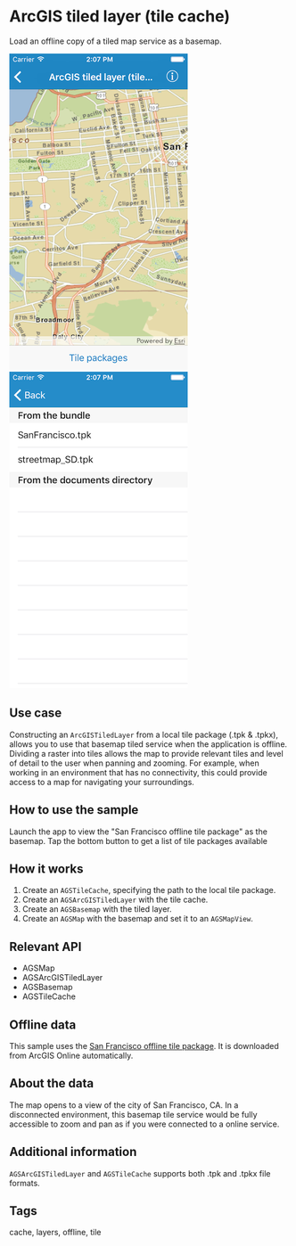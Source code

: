 # ArcGIS tiled layer (tile cache)

Load an offline copy of a tiled map service as a basemap.

![Tiled map of San Francisco](tiled-layer-tile-cache-1.png)
![List of tile packages](tiled-layer-tile-cache-2.png)

## Use case

Constructing an `ArcGISTiledLayer` from a local tile package (.tpk & .tpkx), allows you to use that basemap tiled service when the application is offline. Dividing a raster into tiles allows the map to provide relevant tiles and level of detail to the user when panning and zooming. For example, when working in an environment that has no connectivity, this could provide access to a map for navigating your surroundings.

## How to use the sample    

Launch the app to view the "San Francisco offline tile package" as the basemap. Tap the bottom button to get a list of tile packages available

## How it works

1. Create an `AGSTileCache`, specifying the path to the local tile package.
2. Create an `AGSArcGISTiledLayer` with the tile cache.
3. Create an `AGSBasemap` with the tiled layer.
4. Create an `AGSMap` with the basemap and set it to an `AGSMapView`.

## Relevant API

* AGSMap
* AGSArcGISTiledLayer
* AGSBasemap
* AGSTileCache

## Offline data

This sample uses the [San Francisco offline tile package](https://www.arcgis.com/home/item.html?id=72e703cd01654e7796eb1ae75af1cb53). It is downloaded from ArcGIS Online automatically.

## About the data

The map opens to a view of the city of San Francisco, CA. In a disconnected environment, this basemap tile service would be fully accessible to zoom and pan as if you were connected to a online service.

## Additional information

`AGSArcGISTiledLayer` and `AGSTileCache` supports both .tpk and .tpkx file formats.

## Tags

cache, layers, offline, tile

